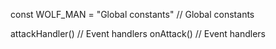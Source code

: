 const WOLF_MAN = "Global constants" // Global constants

attackHandler() // Event handlers
onAttack() // Event handlers
